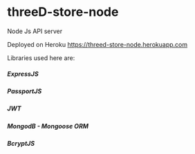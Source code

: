 # threeD-store-node

Node Js API server

Deployed on Heroku https://threed-store-node.herokuapp.com 

Libraries used here are:

##### ExpressJS
##### PassportJS
##### JWT
##### MongodB - Mongoose ORM
##### BcryptJS

